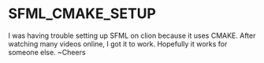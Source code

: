 # SFML_CMAKE_SETUP
I was having trouble setting up SFML on clion because it uses CMAKE.
After watching many videos online, I got it to work.
Hopefully it works for someone else.
~Cheers
